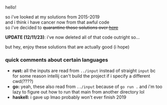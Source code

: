 hello!

so i've looked at my solutions from 2015-2019  
and i think i have cancer now from that awful code  
so i've decided to ~~quarantine those solutions over [here](https://github.com/SansPapyrus683/advent-of-code-pain)~~  

**UPDATE (12/11/23)**: i've now deleted all of that code outright so...

but hey, enjoy these solutions that are actually good (i hope)

### quick comments about certain languages

* **rust:** all the inputs are read from `../input` instead of straight `input`
  bc for some reason intellij can't build the project if i specify a different cwd(????)
* **go:** yeah, these also read from `../input` because of `go run .` and i'm too lazy to figure out how to run that main from another directory lol
* **haskell:** i gave up lmao probably won't ever finish 2019
